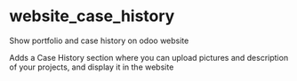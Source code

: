 # website_case_history
Show portfolio and case history on odoo website

Adds a Case History section where you can upload pictures and description of your projects, and display it in the website
